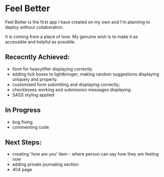 
# Feel Better

Feel Better is the first app I have created on my own and I'm planning to deploy without collaboration. 

It is coming from a place of love. My genuine wish is to make it as accessible and helpful as possible. 

## Rececntly Achieved:

- form for heavylifter displaying correctly
- adding tick boxes to lightbringer; making random suggestions displaying uniquely and properly. 
- customised form submitting and displaying correctly;
- checkboxes working and submission messages displaying.
- SASS styling applied


## In Progress

- bug fixing
- commenting code

## Next Steps: 

- creating 'how are you' item - where person can say how they are feeling now
- adding private journaling section
- 404 page 

